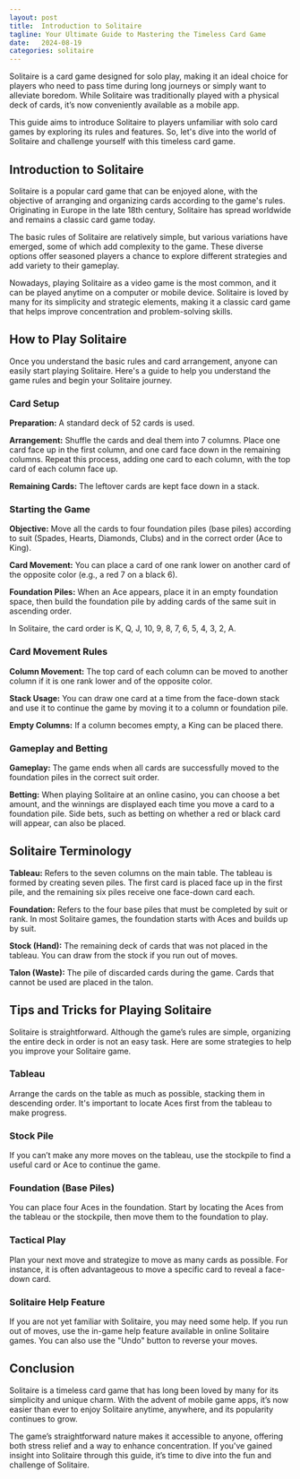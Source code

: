 ```yaml
---
layout: post
title:  Introduction to Solitaire
tagline: Your Ultimate Guide to Mastering the Timeless Card Game
date:   2024-08-19
categories: solitaire
---
```


Solitaire is a card game designed for solo play, making it an ideal choice for players who need to pass time during long journeys or simply want to alleviate boredom. While Solitaire was traditionally played with a physical deck of cards, it’s now conveniently available as a mobile app.

This guide aims to introduce Solitaire to players unfamiliar with solo card games by exploring its rules and features. So, let's dive into the world of Solitaire and challenge yourself with this timeless card game.

## Introduction to Solitaire

Solitaire is a popular card game that can be enjoyed alone, with the objective of arranging and organizing cards according to the game's rules. Originating in Europe in the late 18th century, Solitaire has spread worldwide and remains a classic card game today.

The basic rules of Solitaire are relatively simple, but various variations have emerged, some of which add complexity to the game. These diverse options offer seasoned players a chance to explore different strategies and add variety to their gameplay.

Nowadays, playing Solitaire as a video game is the most common, and it can be played anytime on a computer or mobile device. Solitaire is loved by many for its simplicity and strategic elements, making it a classic card game that helps improve concentration and problem-solving skills.

## How to Play Solitaire

Once you understand the basic rules and card arrangement, anyone can easily start playing Solitaire. Here's a guide to help you understand the game rules and begin your Solitaire journey.

### Card Setup

**Preparation:** A standard deck of 52 cards is used.

**Arrangement:** Shuffle the cards and deal them into 7 columns. Place one card face up in the first column, and one card face down in the remaining columns. Repeat this process, adding one card to each column, with the top card of each column face up.

**Remaining Cards:** The leftover cards are kept face down in a stack.

### Starting the Game

**Objective:** Move all the cards to four foundation piles (base piles) according to suit (Spades, Hearts, Diamonds, Clubs) and in the correct order (Ace to King).

**Card Movement:** You can place a card of one rank lower on another card of the opposite color (e.g., a red 7 on a black 6).

**Foundation Piles:** When an Ace appears, place it in an empty foundation space, then build the foundation pile by adding cards of the same suit in ascending order.

In Solitaire, the card order is K, Q, J, 10, 9, 8, 7, 6, 5, 4, 3, 2, A.

### Card Movement Rules

**Column Movement:** The top card of each column can be moved to another column if it is one rank lower and of the opposite color.

**Stack Usage:** You can draw one card at a time from the face-down stack and use it to continue the game by moving it to a column or foundation pile.

**Empty Columns:** If a column becomes empty, a King can be placed there.

### Gameplay and Betting

**Gameplay:** The game ends when all cards are successfully moved to the foundation piles in the correct suit order.

**Betting:** When playing Solitaire at an online casino, you can choose a bet amount, and the winnings are displayed each time you move a card to a foundation pile. Side bets, such as betting on whether a red or black card will appear, can also be placed.

## Solitaire Terminology

**Tableau:** Refers to the seven columns on the main table. The tableau is formed by creating seven piles. The first card is placed face up in the first pile, and the remaining six piles receive one face-down card each.

**Foundation:** Refers to the four base piles that must be completed by suit or rank. In most Solitaire games, the foundation starts with Aces and builds up by suit.

**Stock (Hand):** The remaining deck of cards that was not placed in the tableau. You can draw from the stock if you run out of moves.

**Talon (Waste):** The pile of discarded cards during the game. Cards that cannot be used are placed in the talon.

## Tips and Tricks for Playing Solitaire

Solitaire is straightforward. Although the game’s rules are simple, organizing the entire deck in order is not an easy task. Here are some strategies to help you improve your Solitaire game.

### Tableau

Arrange the cards on the table as much as possible, stacking them in descending order. It's important to locate Aces first from the tableau to make progress.

### Stock Pile

If you can’t make any more moves on the tableau, use the stockpile to find a useful card or Ace to continue the game.

### Foundation (Base Piles)

You can place four Aces in the foundation. Start by locating the Aces from the tableau or the stockpile, then move them to the foundation to play.

### Tactical Play

Plan your next move and strategize to move as many cards as possible. For instance, it is often advantageous to move a specific card to reveal a face-down card.

### Solitaire Help Feature

If you are not yet familiar with Solitaire, you may need some help. If you run out of moves, use the in-game help feature available in online Solitaire games. You can also use the "Undo" button to reverse your moves.

## Conclusion

Solitaire is a timeless card game that has long been loved by many for its simplicity and unique charm. With the advent of mobile game apps, it’s now easier than ever to enjoy Solitaire anytime, anywhere, and its popularity continues to grow.

The game’s straightforward nature makes it accessible to anyone, offering both stress relief and a way to enhance concentration. If you've gained insight into Solitaire through this guide, it’s time to dive into the fun and challenge of Solitaire.
